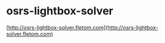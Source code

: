 # osrs-lightbox-solver

[http://osrs-lightbox-solver.fletom.com](http://osrs-lightbox-solver.fletom.com)
